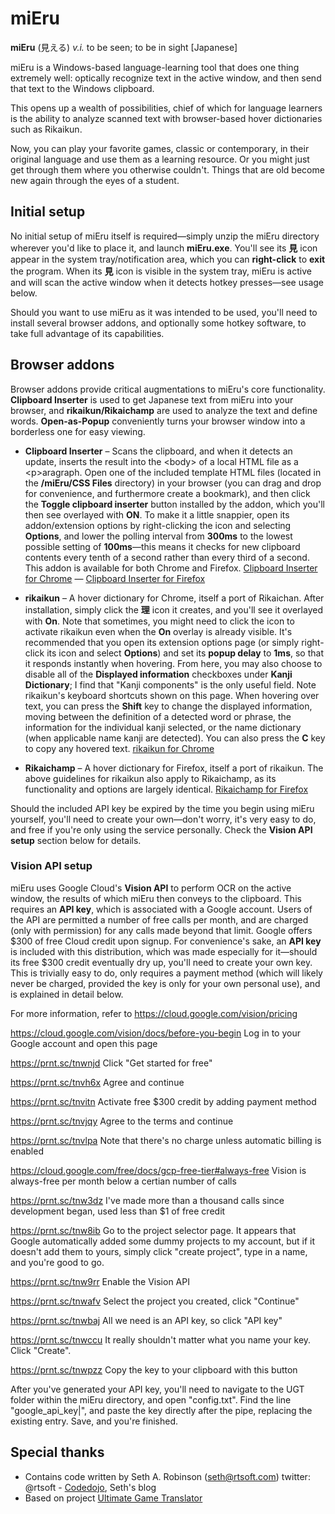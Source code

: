 # miEru

**miEru** (見える) *v.i.* to be seen; to be in sight  [Japanese]

miEru is a Windows-based language-learning tool that does one thing extremely well: optically recognize text in the active window, and then send that text to the Windows clipboard.

This opens up a wealth of possibilities, chief of which for language learners is the ability to analyze scanned text with browser-based hover dictionaries such as Rikaikun.

Now, you can play your favorite games, classic or contemporary, in their original language and use them as a learning resource. Or you might just get through them where you otherwise couldn't. Things that are old become new again through the eyes of a student. 

## Initial setup
No initial setup of miEru itself is required—simply unzip the miEru directory wherever you'd like to place it, and launch **miEru.exe**. You'll see its **見** icon appear in the system tray/notification area, which you can **right-click** to **exit** the program. When its **見** icon is visible in the system tray, miEru is active and will scan the active window when it detects hotkey presses—see usage below.

Should you want to use miEru as it was intended to be used, you'll need to install several browser addons, and optionally some hotkey software, to take full advantage of its capabilities.

## Browser addons
Browser addons provide critical augmentations to miEru's core functionality. **Clipboard Inserter** is used to get Japanese text from miEru into your browser, and **rikaikun/Rikaichamp** are used to analyze the text and define words. **Open-as-Popup** conveniently turns your browser window into a borderless one for easy viewing.

* **Clipboard Inserter** – Scans the clipboard, and when it detects an update, inserts the result into the &lt;body&gt; of a local HTML file as a &lt;p&gt;aragraph. Open one of the included template HTML files (located in the **/miEru/CSS Files** directory) in your browser (you can drag and drop for convenience, and furthermore create a bookmark), and then click the **Toggle clipboard inserter** button installed by the addon, which you'll then see overlayed with **ON**. To make it a little snappier, open its addon/extension options by right-clicking the icon and selecting **Options**, and lower the polling interval from **300ms** to the lowest possible setting of **100ms**—this means it checks for new clipboard contents every tenth of a second rather than every third of a second. This addon is available for both Chrome and Firefox. [Clipboard Inserter for Chrome](https://chrome.google.com/webstore/detail/clipboard-inserter/deahejllghicakhplliloeheabddjajm?hl=en) — [Clipboard Inserter for Firefox](https://addons.mozilla.org/en-US/firefox/addon/clipboard-inserter/)

* **rikaikun** – A hover dictionary for Chrome, itself a port of Rikaichan. After installation, simply click the **理** icon it creates, and you'll see it overlayed with **On**. Note that sometimes, you might need to click the icon to activate rikaikun even when the **On** overlay is already visible. It's recommended that you open its extension options page (or simply right-click its icon and select **Options**)  and set its **popup delay** to **1ms**, so that it responds instantly when hovering. From here, you may also choose to disable all of the **Displayed information** checkboxes under **Kanji Dictionary**; I find that "Kanji components" is the only useful field. Note rikaikun's keyboard shortcuts shown on this page. When hovering over text, you can press the **Shift** key to change the displayed information, moving between the definition of a detected word or phrase, the information for the individual kanji selected, or the name dictionary (when applicable name kanji are detected). You can also press the **C** key to copy any hovered text.  [rikaikun for Chrome](https://chrome.google.com/webstore/detail/rikaikun/jipdnfibhldikgcjhfnomkfpcebammhp?hl=en)

* **Rikaichamp** – A hover dictionary for Firefox, itself a port of rikaikun. The above guidelines for rikaikun also apply to Rikaichamp, as its functionality and options are largely identical. [Rikaichamp for Firefox](https://addons.mozilla.org/en-US/firefox/addon/rikaichamp/)

Should the included API key be expired by the time you begin using miEru yourself, you'll need to create your own—don't worry, it's very easy to do, and free if you're only using the service personally. Check the **Vision API setup** section below for details.

### Vision API setup
miEru uses Google Cloud's **Vision API** to perform OCR on the active window, the results of which miEru then conveys to the clipboard. This requires an **API key**, which is associated with a Google account. Users of the API are permitted a number of free calls per month, and are charged (only with permission) for any calls made beyond that limit. Google offers $300 of free Cloud credit upon signup. For convenience's sake, an **API key** is included with this distribution, which was made especially for it—should its free $300 credit eventually dry up, you'll need to create your own key. This is trivially easy to do, only requires a payment method (which will likely never be charged, provided the key is only for your own personal use), and is explained in detail below.

For more information, refer to https://cloud.google.com/vision/pricing

https://cloud.google.com/vision/docs/before-you-begin Log in to your Google account and open this page

https://prnt.sc/tnwnjd Click "Get started for free"

https://prnt.sc/tnvh6x Agree and continue

https://prnt.sc/tnvitn Activate free $300 credit by adding payment method

https://prnt.sc/tnvjqy Agree to the terms and continue

https://prnt.sc/tnvlpa Note that there's no charge unless automatic billing is enabled

https://cloud.google.com/free/docs/gcp-free-tier#always-free Vision is always-free per month below a certian number of calls

https://prnt.sc/tnw3dz I've made more than a thousand calls since development began, used less than $1 of free credit

https://prnt.sc/tnw8ib Go to the project selector page. It appears that Google automatically added some dummy projects to my account, but if it doesn't add them to yours, simply click "create project", type in a name, and you're good to go. 

https://prnt.sc/tnw9rr Enable the Vision API

https://prnt.sc/tnwafv Select the project you created, click "Continue"

https://prnt.sc/tnwbaj All we need is an API key, so click "API key"

https://prnt.sc/tnwccu It really shouldn't matter what you name your key. Click "Create".

https://prnt.sc/tnwpzz Copy the key to your clipboard with this button

After you've generated your API key, you'll need to navigate to the UGT folder within the miEru directory, and open "config.txt". Find the line "google_api_key|", and paste the key directly after the pipe, replacing the existing entry. Save, and you're finished.


## Special thanks
* Contains code written by Seth A. Robinson (seth@rtsoft.com) twitter: @rtsoft - [Codedojo](https://www.codedojo.com/), Seth's blog
* Based on project [Ultimate Game Translator](https://github.com/SethRobinson/UGT)
